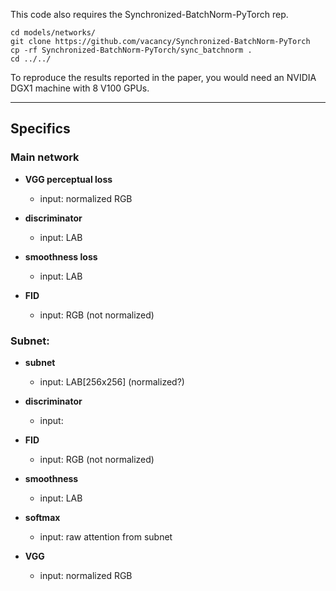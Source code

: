 This code also requires the Synchronized-BatchNorm-PyTorch rep.
```
cd models/networks/
git clone https://github.com/vacancy/Synchronized-BatchNorm-PyTorch
cp -rf Synchronized-BatchNorm-PyTorch/sync_batchnorm .
cd ../../
```

To reproduce the results reported in the paper, you would need an NVIDIA DGX1 machine with 8 V100 GPUs.

---

## Specifics

### Main network
- **VGG perceptual loss**
  - input: normalized RGB

- **discriminator**
  - input: LAB

- **smoothness loss**
  - input: LAB

- **FID**
  - input: RGB (not normalized)


### Subnet:

- **subnet**
  - input: LAB[256x256] (normalized?)

- **discriminator**
  - input:

- **FID**
  - input: RGB (not normalized)

- **smoothness**
  - input: LAB

- **softmax**
  - input: raw attention from subnet

- **VGG**
  - input: normalized RGB

